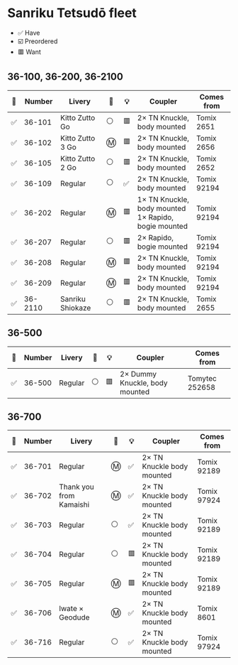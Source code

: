 # Sanriku Tetsudō fleet

* ✅ Have
* ☑️ Preordered
* 🟥 Want

## 36-100, 36-200, 36-2100

🧰 | Number | Livery | 🚃 | 💡 | Coupler | Comes from
--- | --- | --- | --- | --- | --- | ---
✅ | 36-101 | Kitto Zutto Go | ⚪ | 🟥 | 2× TN Knuckle, body mounted | Tomix 2651
✅ | 36-102 | Kitto Zutto 3 Go | Ⓜ️ | 🟥 | 2× TN Knuckle, body mounted | Tomix 2656
✅ | 36-105 | Kitto Zutto 2 Go | ⚪ | 🟥 | 2× TN Knuckle, body mounted | Tomix 2652
✅ | 36-109 | Regular | ⚪ | ✅ | 2× TN Knuckle, body mounted | Tomix 92194
✅ | 36-202 | Regular | Ⓜ️ | 🟥 | 1× TN Knuckle, body mounted<br>1× Rapido, bogie mounted | Tomix 92194
✅ | 36-207 | Regular | ⚪ | 🟥 | 2× Rapido, bogie mounted | Tomix 92194
✅ | 36-208 | Regular | Ⓜ️ | 🟥 | 2× TN Knuckle, body mounted | Tomix 92194
✅ | 36-209 | Regular | Ⓜ️ | 🟥 | 2× TN Knuckle, body mounted | Tomix 92194
✅ | 36-2110 | Sanriku Shiokaze | ⚪ | 🟥 | 2× TN Knuckle, body mounted | Tomix 2655

## 36-500

🧰 | Number | Livery | 🚃 | 💡 | Coupler | Comes from
--- | --- | --- | --- | --- | --- | ---
✅ | 36-500 | Regular | ⚪ | 🟥 | 2× Dummy Knuckle, body mounted | Tomytec 252658

## 36-700

🧰 | Number | Livery | 🚃 | 💡 | Coupler | Comes from
--- | --- | --- | --- | --- | --- | ---
✅ | 36-701 | Regular | Ⓜ️ | ✅ | 2× TN Knuckle body mounted | Tomix 92189
✅ | 36-702 | Thank you from Kamaishi | Ⓜ️ | ✅ | 2× TN Knuckle body mounted | Tomix 97924
✅ | 36-703 | Regular | ⚪ | ✅ | 2× TN Knuckle body mounted | Tomix 92189
✅ | 36-704 | Regular | ⚪ | 🟥 | 2× TN Knuckle body mounted | Tomix 92189
✅ | 36-705 | Regular | Ⓜ️ | 🟥 | 2× TN Knuckle body mounted | Tomix 92189
✅ | 36-706 | Iwate × Geodude | Ⓜ️ | ✅ | 2× TN Knuckle body mounted | Tomix 8601
✅ | 36-716 | Regular | ⚪ | ✅ | 2× TN Knuckle body mounted | Tomix 97924
